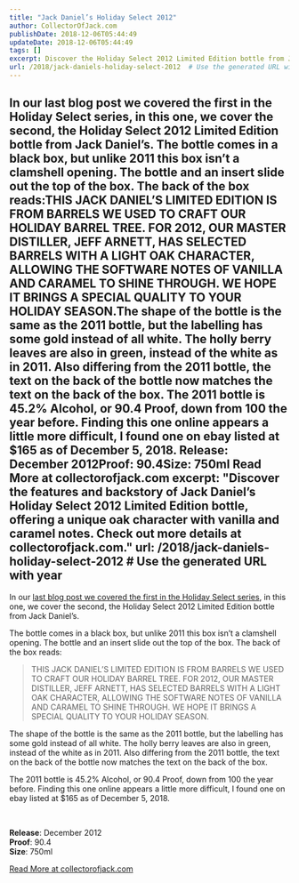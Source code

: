 ```yaml
---
title: "Jack Daniel’s Holiday Select 2012"
author: CollectorOfJack.com
publishDate: 2018-12-06T05:44:49
updateDate: 2018-12-06T05:44:49
tags: []
excerpt: Discover the Holiday Select 2012 Limited Edition bottle from Jack Daniel’s, read about its unique features, light oak character, and vanilla and caramel notes.
url: /2018/jack-daniels-holiday-select-2012  # Use the generated URL with year
---
```

In our last blog post we covered the first in the Holiday Select series, in this one, we cover the second, the Holiday Select 2012 Limited Edition bottle from Jack Daniel’s. The bottle comes in a black box, but unlike 2011 this box isn’t a clamshell opening. The bottle and an insert slide out the top of the box. The back of the box reads:THIS JACK DANIEL’S LIMITED EDITION IS FROM BARRELS WE USED TO CRAFT OUR HOLIDAY BARREL TREE. FOR 2012, OUR MASTER DISTILLER, JEFF ARNETT, HAS SELECTED BARRELS WITH A LIGHT OAK CHARACTER, ALLOWING THE SOFTWARE NOTES OF VANILLA AND CARAMEL TO SHINE THROUGH. WE HOPE IT BRINGS A SPECIAL QUALITY TO YOUR HOLIDAY SEASON.The shape of the bottle is the same as the 2011 bottle, but the labelling has some gold instead of all white. The holly berry leaves are also in green, instead of the white as in 2011. Also differing from the 2011 bottle, the text on the back of the bottle now matches the text on the back of the box. The 2011 bottle is 45.2% Alcohol, or 90.4 Proof, down from 100 the year before. Finding this one online appears a little more difficult, I found one on ebay listed at $165 as of December 5, 2018. Release: December 2012Proof: 90.4Size: 750ml Read More at collectorofjack.com
excerpt: "Discover the features and backstory of Jack Daniel’s Holiday Select 2012 Limited Edition bottle, offering a unique oak character with vanilla and caramel notes. Check out more details at collectorofjack.com."
url: /2018/jack-daniels-holiday-select-2012  # Use the generated URL with year
---
<p>In our <a href="https://collectorofjack.com/HolidaySelect2011" target="_blank">last blog post we covered the first in the Holiday Select series</a>, in this one, we cover the second, the Holiday Select 2012 Limited Edition bottle from Jack Daniel’s. </p><p>The bottle comes in a black box, but unlike 2011 this box isn’t a clamshell opening. The bottle and an insert slide out the top of the box. The back of the box reads:</p><blockquote><p>THIS JACK DANIEL’S LIMITED EDITION IS FROM BARRELS WE USED TO CRAFT OUR HOLIDAY BARREL TREE. FOR 2012, OUR MASTER DISTILLER, JEFF ARNETT, HAS SELECTED BARRELS WITH A LIGHT OAK CHARACTER, ALLOWING THE SOFTWARE NOTES OF VANILLA AND CARAMEL TO SHINE THROUGH. WE HOPE IT BRINGS A SPECIAL QUALITY TO YOUR HOLIDAY SEASON.</p></blockquote><p>The shape of the bottle is the same as the 2011 bottle, but the labelling has some gold instead of all white. The holly berry leaves are also in green, instead of the white as in 2011. Also differing from the 2011 bottle, the text on the back of the bottle now matches the text on the back of the box. </p><p>The 2011 bottle is 45.2% Alcohol, or 90.4 Proof, down from 100 the year before. Finding this one online appears a little more difficult, I found one on ebay listed at $165 as of December 5, 2018. </p><p><br /></p><p><strong>Release</strong>: December 2012<br /><strong>Proof</strong>: 90.4<br /><strong>Size</strong>: 750ml</p> <a href="https://collectorofjack.com/HolidaySelect2012">Read More at collectorofjack.com</a>



